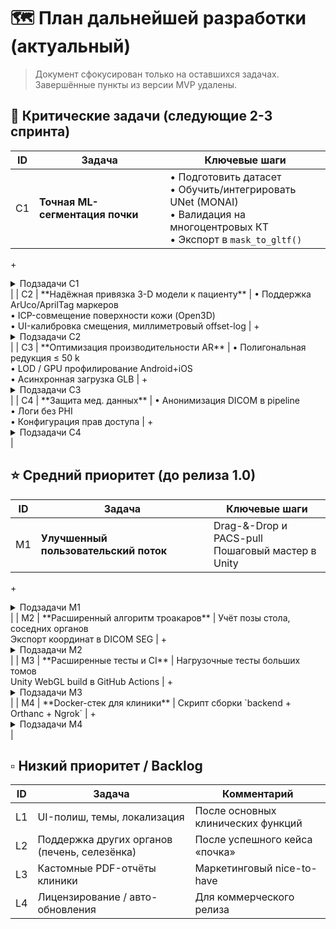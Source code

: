 # 🗺️ План дальнейшей разработки (актуальный)

> Документ сфокусирован только на оставшихся задачах. Завершённые пункты из версии MVP удалены.

## 🍒 Критические задачи (следующие 2-3 спринта)

| ID | Задача | Ключевые шаги |
|----|--------|---------------|
| C1 | **Точная ML-сегментация почки** | • Подготовить датасет <br> • Обучить/интегрировать UNet (MONAI) <br> • Валидация на многоцентровых КТ <br> • Экспорт в `mask_to_gltf()` |
+<details>
+<summary>Подзадачи C1</summary>
+
+- **Сбор данных**
+  - Анонимизировать 50+ КТ-исследований
+  - Создать ground-truth маски почек (3D Slicer)
+- **Pre-processing**
+  - Пересэмплировать к изотропному вокселю (1 мм)
+  - Нормализовать HU диапазон (-100…400)
+- **Обучение**
+  - Запустить baseline 3D-UNet (MONAI) на RTX-GPU
+  - K-fold cross-validation → метрики Dice, HD95
+- **Инференс & интеграция**
+  - Экспорт модели → ONNX
+  - Обёртка `ml_inference.py` + fall-back CPU
+- **Post-processing**
+  - Морфология: fill-holes, largest-component
+  - Сглаживание mesh (Laplacian)
+- **Тесты / CI**
+  - Юнит-тест Dice ≥ 0.85 на hold-out наборе
+
+#### Инструкция «что сделать сейчас»
+1. Скачать исходные DICOM-серии (спина, бок) в `C:\data\raw_dicom`.
+2. Запустить анонимизацию:
+   ```ps1
+   python backend/dataset_tools/anonymize_dicom.py -i C:\data\raw_dicom -o C:\data\anon_dicom
+   ```
+3. Проверить юнит-тесты:
+   ```ps1
+   pytest backend/tests/test_anonymize_dicom.py
+   ```
+4. Предобработать серию:
+   ```ps1
+   python backend/dataset_tools/preprocess_volume.py \
+     --input C:\data\anon_dicom \
+     --output C:\data\volumes\patient001.npy
+   ```
+
+После успешного выполнения приступаем к этапу «Обучение и валидация модели».  
+Этот блок можно скрыть/раскрыть как чек-лист для команды.
</details>
|
| C2 | **Надёжная привязка 3-D модели к пациенту** | • Поддержка ArUco/AprilTag маркеров <br> • ICP-совмещение поверхности кожи (Open3D) <br> • UI-калибровка смещения, миллиметровый offset-log |
+<details>
+<summary>Подзадачи C2</summary>
+
+- **Визуальные маркеры**
+  - Добавить `OpenCV ArUco` детектор в Unity (NatCam/ARKit CVPixelBuffer)
+  - Калибровка физического размера маркера
+- **Сбор point-cloud**
+  - Захват depth/Lidar с устройства (ARKit LiDAR, ARCore Depth API)
+  - Фильтрация от шума
+- **Алгоритм ICP**
+  - Реализация через `Open3D.registration_icp`
+  - Ограничение по времени < 200 мс
+- **Интерфейс калибровки**
+  - Слайдеры X/Y/Z & yaw/pitch/roll
+  - Кнопка «Сохранить трансформ» → JSON
+- **Валидация**
+  - Phantom-тест: сравнить offset ≤ 5 мм
</details>
|
| C3 | **Оптимизация производительности AR** | • Полигональная редукция ≤ 50 k <br> • LOD / GPU профилирование Android+iOS <br> • Асинхронная загрузка GLB |
+<details>
+<summary>Подзадачи C3</summary>
+
+- Скрипт `simplify_mesh.py` (trimesh) – decimation ratio 0.3
+- Генерация LOD 0/1/2 + дист. переключения в Unity
+- Переход на `Addressables` для стриминга моделей
+- GPU Profiler: target ≥ 45 FPS на Snapdragon 888 / A15
+- Тест сцены с 3 моделями (stress) в CI (perf budget)
</details>
|
| C4 | **Защита мед. данных** | • Анонимизация DICOM в pipeline <br> • Логи без PHI <br> • Конфигурация прав доступа |
+<details>
+<summary>Подзадачи C4</summary>
+
+- Скрипт de-identify (pydicom remove tags + UID remap)
+- Хранение временных файлов в зашифрованной FS (optional)
+- Токен-аутентификация к API + role-based scopes
+- Audit-лог (user, timestamp, action) → CSV
</details>
|

## ⭐ Средний приоритет (до релиза 1.0)

| ID | Задача | Ключевые шаги |
|----|--------|---------------|
| M1 | **Улучшенный пользовательский поток** | Drag-&-Drop и PACS-pull <br> Пошаговый мастер в Unity |
+<details><summary>Подзадачи M1</summary>
+
+- Drag-drop виджет на Unity Canvas
+- PACS-pull: интеграция Orthanc REST `/studies` → выбор серии
+- Wizard UI: шаги Import → Segment → Align → AR
</details>
|
| M2 | **Расширенный алгоритм троакаров** | Учёт позы стола, соседних органов <br> Экспорт координат в DICOM SEG |
+<details><summary>Подзадачи M2</summary>
+
+- ~~Добавить input: table tilt, patient orientation~~ ✅ реализовано Sprint 2025-07-29
+- ~~Поддержка исключающих зон (печень, селезёнка) ← сегментация~~ ✅ реализовано Sprint 2025-07-29
+- **Экспорт результата в DICOM SEG** (WIP)
</details>
|
| M3 | **Расширенные тесты и CI** | Нагрузочные тесты больших томов <br> Unity WebGL build в GitHub Actions |
+<details><summary>Подзадачи M3</summary>
+
+- Генерировать synthetic 2 GB volume, стресс-тест RAM
+- Добавить pytest-benchmark stage
+- Настроить Game-CI шаг WebGL → upload artifact
</details>
|
| M4 | **Docker-стек для клиники** | Скрипт сборки `backend + Orthanc + Ngrok` |
+<details><summary>Подзадачи M4</summary>
+
+- Dockerfile с GPU-вариантом (CUDA)
+- docker-compose.prod.yml с env secrets
+- Ngrok authtoken + HTTPS tunnel script
</details>
|

## ▫️ Низкий приоритет / Backlog

| ID | Задача | Комментарий |
|----|--------|-------------|
| L1 | UI-полиш, темы, локализация | После основных клинических функций |
| L2 | Поддержка других органов (печень, селезёнка) | После успешного кейса «почка» |
| L3 | Кастомные PDF-отчёты клиники | Маркетинговый nice-to-have |
| L4 | Лицензирование / авто-обновления | Для коммерческого релиза |
